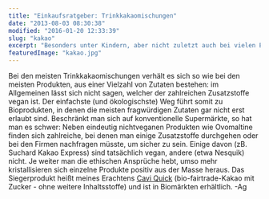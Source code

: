 ```yaml
---
title: "Einkaufsratgeber: Trinkkakaomischungen"
date: "2013-08-03 08:30:38"
modified: "2016-01-20 12:33:39"
slug: "kakao"
excerpt: "Besonders unter Kindern, aber nicht zuletzt auch bei vielen Erwachsenen, erfreut sich Kakao hoher Beliebtheit als Süßgetränk. Vegane Milch ist kein Problem - aber wie sieht es mit fertig gemischtem Kakaopulver aus?"
featuredImage: "kakao.jpg"
---
```


Bei den meisten Trinkkakaomischungen verhält es sich so wie bei den meisten Produkten, aus einer Vielzahl von Zutaten bestehen: im Allgemeinen lässt sich nicht sagen, welcher der zahlreichen Zusatzstoffe vegan ist. Der einfachste (und ökologischste) Weg führt somit zu Bioprodukten, in denen die meisten fragwürdigen Zutaten gar nicht erst erlaubt sind. Beschränkt man sich auf konventionelle Supermärkte, so hat man es schwer: Neben eindeutig nichtveganen Produkten wie Ovomaltine finden sich zahlreiche, bei denen man einige Zusatzstoffe durchgehen oder bei den Firmen nachfragen müsste, um sicher zu sein. Einige davon (zB. Suchard Kakao Express) sind tatsächlich vegan, andere (etwa Nesquik) nicht. Je weiter man die ethischen Ansprüche hebt, umso mehr kristallisieren sich einzelne Produkte positiv aus der Masse heraus. Das Siegerprodukt heißt meines Erachtens [Cavi Quick](http://www.vivani-schokolade.de/P_Cavi.html) (bio-fairtrade-Kakao mit Zucker - ohne weitere Inhaltsstoffe) und ist in Biomärkten erhältlich. -Ag